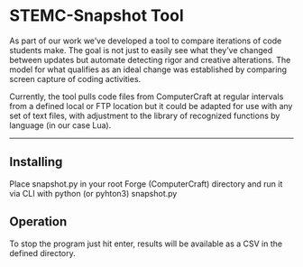 # STEMC-Snapshot Tool
As part of our work we’ve developed a tool to compare iterations of code students make. The goal is not just to easily see what they’ve changed between updates but automate detecting rigor and creative alterations. The model for what qualifies as an ideal change was established by comparing screen capture of coding activities. 

Currently, the tool pulls code files from ComputerCraft at regular intervals from a defined local or FTP location but it could be adapted for use with any set of text files, with adjustment to the library of recognized functions by language (in our case Lua).

---
## Installing
Place snapshot.py in your root Forge (ComputerCraft) directory and run it via CLI with python (or pyhton3) snapshot.py

## Operation
To stop the program just hit enter, results will be available as a CSV in the defined directory.